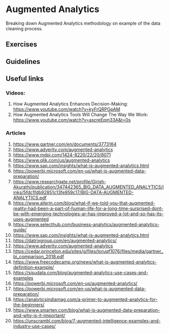 # Augmented Analytics
Breaking down Augmented Analytics methodology on example of the data cleaning process.  

## Exercises 

## Guidelines 

## Useful links 
### Videos:
1. How Augmented Analytics Enhances Decision-Making: https://www.youtube.com/watch?v=kyFrQRPGpAM
2. How Augmented Analytics Tools Will Change The Way We Work: https://www.youtube.com/watch?v=ascreEpm33A&t=0s
### Articles
1. https://www.gartner.com/en/documents/3773164
2. https://www.adverity.com/augmented-analytics
3. https://www.mdpi.com/1424-8220/22/20/8071
4. https://www.qlik.com/us/augmented-analytics
5. https://www.sap.com/insights/what-is-augmented-analytics.html
6. https://powerbi.microsoft.com/en-us/what-is-augmented-data-preparation/
7. https://www.researchgate.net/profile/Girish-Akurathi/publication/347442365_BIG_DATA_AUGMENTED_ANALYTICS/links/5fdc1fdb92851c13fe959c17/BIG-DATA-AUGMENTED-ANALYTICS.pdf
8. https://www.allerin.com/blog/what-if-we-told-you-that-augmented-reality-had-been-a-part-of-human-life-for-a-long-time-surprised-dont-be-with-emerging-technologies-ar-has-improved-a-lot-and-so-has-its-uses-augmented
9. https://www.selecthub.com/business-analytics/augmented-analytics-guide/
10. https://www.sap.com/insights/what-is-augmented-analytics.html
11. https://datrixgroup.com/en/augmented-analytics/
12. https://www.adverity.com/augmented-analytics  
13. https://cedar.princeton.edu/sites/g/files/toruqf1076/files/media/gartner_bi_comparison_2018.pdf  
14. https://www.freecodecamp.org/news/what-is-augmented-analytics-definition-example/
15. https://sisudata.com/blog/augmented-analytics-use-cases-and-examples
16. https://powerbi.microsoft.com/en-us/augmented-analytics/ 
17. https://powerbi.microsoft.com/en-us/what-is-augmented-data-preparation/ 
18. https://analyticsindiamag.com/a-primer-to-augmented-analytics-for-the-beginners/ 
19. https://www.smarten.com/blog/what-is-augmented-data-preparation-and-why-is-it-important/
20. https://unscrambl.com/blog/7-augmented-intelligence-examples-and-industry-use-cases/
